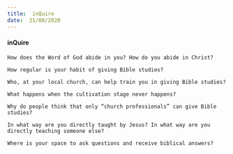 ```yaml
---
title:  inQuire
date:  21/08/2020
---
```


#### inQuire

`How does the Word of God abide in you? How do you abide in Christ?`

`How regular is your habit of giving Bible studies?`

`Who, at your local church, can help train you in giving Bible studies?`

`What happens when the cultivation stage never happens?`

`Why do people think that only “church professionals” can give Bible studies?`

`In what way are you directly taught by Jesus? In what way are you directly teaching someone else?`

`Where is your space to ask questions and receive biblical answers?`